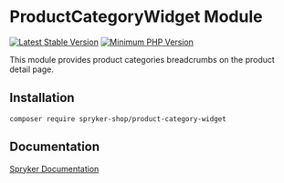 # ProductCategoryWidget Module
[![Latest Stable Version](https://poser.pugx.org/spryker-shop/product-category-widget/v/stable.svg)](https://packagist.org/packages/spryker-shop/product-category-widget)
[![Minimum PHP Version](https://img.shields.io/badge/php-%3E%3D%208.3-8892BF.svg)](https://php.net/)

This module provides product categories breadcrumbs on the product detail page.

## Installation

```
composer require spryker-shop/product-category-widget
```

## Documentation

[Spryker Documentation](https://docs.spryker.com)
